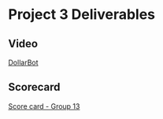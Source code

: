# Project 3 Deliverables

## Video

[DollarBot](https://www.youtube.com/watch?v=LkZGFGU5B6I)

## Scorecard

[Score card - Group 13](https://github.com/tpanati/DollarBot/blob/main/proj3/DollarBot_proj3_scorecard.csv)
